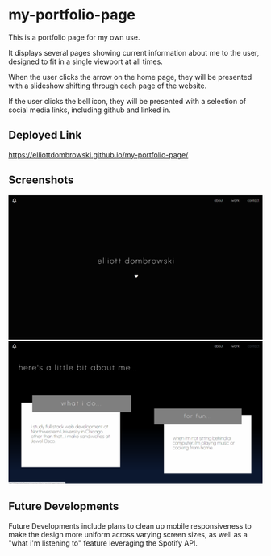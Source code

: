 # my-portfolio-page

This is a portfolio page for my own use.

It displays several pages showing current information about me to the user, designed to fit in a single viewport at all times.

When the user clicks the arrow on the home page, they will be presented with a slideshow shifting through each page of the website.

If the user clicks the bell icon, they will be presented with a selection of social media links, including github and linked in.

## Deployed Link
https://elliottdombrowski.github.io/my-portfolio-page/

## Screenshots
![Screenshot](assets\imgs\screenshot22.png)
![Screenshot](assets\imgs\screenshot1.png)

## Future Developments
Future Developments include plans to clean up mobile responsiveness to make the design more uniform across varying screen sizes, as well as a "what i'm listening to" feature leveraging the Spotify API.
